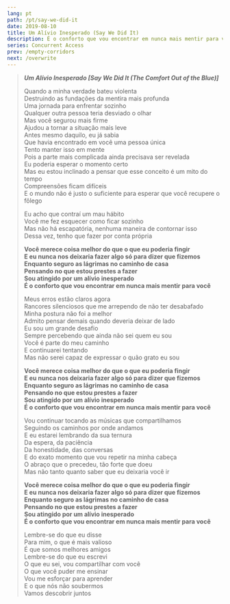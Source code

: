 ```yaml
---
lang: pt
path: /pt/say-we-did-it
date: 2019-08-10
title: Um Alívio Inesperado (Say We Did It)
description: É o conforto que vou encontrar em nunca mais mentir para você.
series: Concurrent Access
prev: /empty-corridors
next: /overwrite
---
```


> **_Um Alívio Inesperado [Say We Did It (The Comfort Out of the Blue)]_**
>
> Quando a minha verdade bateu violenta \
> Destruindo as fundações da mentira mais profunda \
> Uma jornada para enfrentar sozinho \
> Qualquer outra pessoa teria desviado o olhar \
> Mas você segurou mais firme \
> Ajudou a tornar a situação mais leve \
> Antes mesmo daquilo, eu já sabia \
> Que havia encontrado em você uma pessoa única \
> Tento manter isso em mente \
> Pois a parte mais complicada ainda precisava ser revelada \
> Eu poderia esperar o momento certo \
> Mas eu estou inclinado a pensar que esse conceito é um mito do tempo \
> Compreensões ficam difíceis \
> E o mundo não é justo o suficiente para esperar que você recupere o fôlego
>
> Eu acho que contraí um mau hábito \
> Você me fez esquecer como ficar sozinho \
> Mas não há escapatória, nenhuma maneira de contornar isso \
> Dessa vez, tenho que fazer por conta própria
>
> **Você merece coisa melhor do que o que eu poderia fingir \
> E eu nunca nos deixaria fazer algo só para dizer que fizemos \
> Enquanto seguro as lágrimas no caminho de casa \
> Pensando no que estou prestes a fazer \
> Sou atingido por um alívio inesperado \
> É o conforto que vou encontrar em nunca mais mentir para você**
>
> Meus erros estão claros agora \
> Rancores silenciosos que me arrependo de não ter desabafado \
> Minha postura não foi a melhor \
> Admito pensar demais quando deveria deixar de lado \
> Eu sou um grande desafio \
> Sempre percebendo que ainda não sei quem eu sou \
> Você é parte do meu caminho \
> E continuarei tentando \
> Mas não serei capaz de expressar o quão grato eu sou
>
> **Você merece coisa melhor do que o que eu poderia fingir \
> E eu nunca nos deixaria fazer algo só para dizer que fizemos \
> Enquanto seguro as lágrimas no caminho de casa \
> Pensando no que estou prestes a fazer \
> Sou atingido por um alívio inesperado \
> É o conforto que vou encontrar em nunca mais mentir para você**
>
> Vou continuar tocando as músicas que compartilhamos \
> Seguindo os caminhos por onde andamos \
> E eu estarei lembrando da sua ternura \
> Da espera, da paciência \
> Da honestidade, das conversas \
> E do exato momento que vou repetir na minha cabeça \
> O abraço que o precedeu, tão forte que doeu \
> Mas não tanto quanto saber que eu deixaria você ir
>
> **Você merece coisa melhor do que o que eu poderia fingir \
> E eu nunca nos deixaria fazer algo só para dizer que fizemos \
> Enquanto seguro as lágrimas no caminho de casa \
> Pensando no que estou prestes a fazer \
> Sou atingido por um alívio inesperado \
> É o conforto que vou encontrar em nunca mais mentir para você**
>
> Lembre-se do que eu disse \
> Para mim, o que é mais valioso \
> É que somos melhores amigos \
> Lembre-se do que eu escrevi \
> O que eu sei, vou compartilhar com você \
> O que você puder me ensinar \
> Vou me esforçar para aprender \
> E o que nós não soubermos \
> Vamos descobrir juntos
